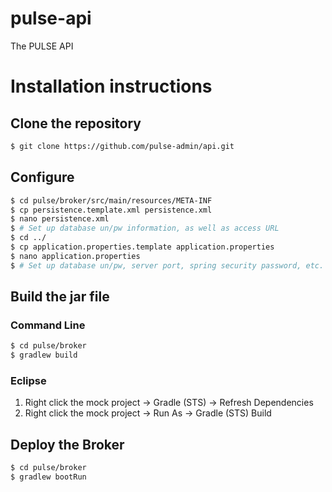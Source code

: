 # pulse-api

The PULSE API

# Installation instructions

## Clone the repository

```sh
$ git clone https://github.com/pulse-admin/api.git
```

## Configure

```sh
$ cd pulse/broker/src/main/resources/META-INF
$ cp persistence.template.xml persistence.xml
$ nano persistence.xml
$ # Set up database un/pw information, as well as access URL
$ cd ../
$ cp application.properties.template application.properties
$ nano application.properties
$ # Set up database un/pw, server port, spring security password, etc.
```

## Build the jar file

### Command Line

```sh
$ cd pulse/broker
$ gradlew build
```

### Eclipse
1. Right click the mock project -> Gradle (STS) -> Refresh Dependencies
2. Right click the mock project -> Run As -> Gradle (STS) Build

## Deploy the Broker

```sh
$ cd pulse/broker
$ gradlew bootRun
```
